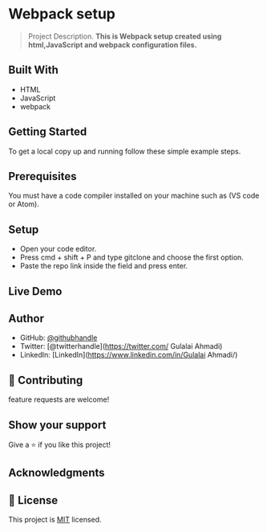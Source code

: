 # Webpack setup
 

> Project Description.
> **This is Webpack setup created using html,JavaScript and webpack configuration files.**


## Built With 
- HTML 
- JavaScript
-  webpack

## Getting Started
To get a local copy up and running follow these simple example steps.

## Prerequisites
You must have a code compiler installed on your machine such as (VS code or Atom).

## Setup
- Open your code editor.
- Press cmd + shift + P and type gitclone and choose the first option.
- Paste the repo link inside the field and press enter.

## Live Demo  
 
## Author
  
- GitHub: [@githubhandle](https://github.com/AhmadiGu/)
- Twitter: [@twitterhandle](https://twitter.com/ Gulalai Ahmadi)
- LinkedIn: [LinkedIn](https://www.linkedin.com/in/Gulalai Ahmadi/)
 

## 🤝 Contributing

 feature requests are welcome! 
 

## Show your support

Give a ⭐️ if you like this project!

## Acknowledgments
 
## 📝 License

This project is [MIT](LICENSE.md) licensed.

 
 
